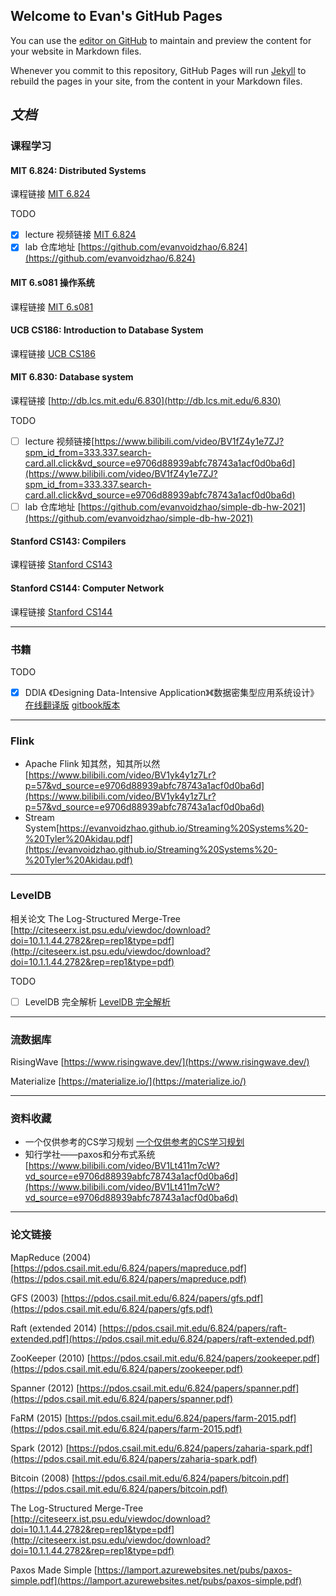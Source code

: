 ## Welcome to Evan's GitHub Pages

You can use the [editor on GitHub](https://github.com/evanvoidzhao/evanvoidzhao.github.io/edit/main/index.md) to maintain and preview the content for your website in Markdown files.

Whenever you commit to this repository, GitHub Pages will run [Jekyll](https://jekyllrb.com/) to rebuild the pages in your site, from the content in your Markdown files.

## ***文档***

### 课程学习
#### MIT 6.824: Distributed Systems
课程链接 [MIT 6.824](https://pdos.csail.mit.edu/6.824/)

TODO
- [x] lecture 视频链接 [MIT 6.824]()
- [x] lab 仓库地址 [https://github.com/evanvoidzhao/6.824](https://github.com/evanvoidzhao/6.824)

#### MIT 6.s081 操作系统
课程链接 [MIT 6.s081](https://pdos.csail.mit.edu/6.S081/2021/schedule.html)

#### UCB CS186: Introduction to Database System
课程链接 [UCB CS186](https://cs186berkeley.net/sp21/)

#### MIT 6.830: Database system
课程链接 [http://db.lcs.mit.edu/6.830](http://db.lcs.mit.edu/6.830)

TODO
- [ ] lecture 视频链接[https://www.bilibili.com/video/BV1fZ4y1e7ZJ?spm_id_from=333.337.search-card.all.click&vd_source=e9706d88939abfc78743a1acf0d0ba6d](https://www.bilibili.com/video/BV1fZ4y1e7ZJ?spm_id_from=333.337.search-card.all.click&vd_source=e9706d88939abfc78743a1acf0d0ba6d)
- [ ] lab 仓库地址 [https://github.com/evanvoidzhao/simple-db-hw-2021](https://github.com/evanvoidzhao/simple-db-hw-2021)
  
#### Stanford CS143: Compilers
课程链接 [Stanford CS143](http://web.stanford.edu/class/cs143/)

#### Stanford CS144: Computer Network
课程链接 [Stanford CS144](https://cs144.github.io/)

---
### 书籍
TODO
- [x] DDIA 《Designing Data-Intensive Application》《数据密集型应用系统设计》
  [在线翻译版](https://github.com/Vonng/ddia) 
  [gitbook版本](https://vonng.gitbooks.io/ddia-cn/content/)

---
### Flink
- Apache Flink 知其然，知其所以然[https://www.bilibili.com/video/BV1yk4y1z7Lr?p=57&vd_source=e9706d88939abfc78743a1acf0d0ba6d](https://www.bilibili.com/video/BV1yk4y1z7Lr?p=57&vd_source=e9706d88939abfc78743a1acf0d0ba6d)
- Stream System[https://evanvoidzhao.github.io/Streaming%20Systems%20-%20Tyler%20Akidau.pdf](https://evanvoidzhao.github.io/Streaming%20Systems%20-%20Tyler%20Akidau.pdf)

---

### LevelDB
相关论文 The Log-Structured Merge-Tree [http://citeseerx.ist.psu.edu/viewdoc/download?doi=10.1.1.44.2782&rep=rep1&type=pdf](http://citeseerx.ist.psu.edu/viewdoc/download?doi=10.1.1.44.2782&rep=rep1&type=pdf)

TODO
- [ ] LevelDB 完全解析 [LevelDB 完全解析](https://www.zhihu.com/column/c_1258068131073183744)
  
---

### 流数据库
RisingWave [https://www.risingwave.dev/](https://www.risingwave.dev/)

Materialize [https://materialize.io/](https://materialize.io/)

---

### 资料收藏
- 一个仅供参考的CS学习规划 [一个仅供参考的CS学习规划](https://csdiy.wiki/CS%E5%AD%A6%E4%B9%A0%E8%A7%84%E5%88%92/)
- 知行学社——paxos和分布式系统[https://www.bilibili.com/video/BV1Lt411m7cW?vd_source=e9706d88939abfc78743a1acf0d0ba6d](https://www.bilibili.com/video/BV1Lt411m7cW?vd_source=e9706d88939abfc78743a1acf0d0ba6d)

---

### 论文链接
MapReduce (2004) [https://pdos.csail.mit.edu/6.824/papers/mapreduce.pdf](https://pdos.csail.mit.edu/6.824/papers/mapreduce.pdf)

GFS (2003) [https://pdos.csail.mit.edu/6.824/papers/gfs.pdf](https://pdos.csail.mit.edu/6.824/papers/gfs.pdf)

Raft (extended 2014) [https://pdos.csail.mit.edu/6.824/papers/raft-extended.pdf](https://pdos.csail.mit.edu/6.824/papers/raft-extended.pdf)

ZooKeeper (2010) [https://pdos.csail.mit.edu/6.824/papers/zookeeper.pdf](https://pdos.csail.mit.edu/6.824/papers/zookeeper.pdf)

Spanner (2012) [https://pdos.csail.mit.edu/6.824/papers/spanner.pdf](https://pdos.csail.mit.edu/6.824/papers/spanner.pdf)

FaRM (2015) [https://pdos.csail.mit.edu/6.824/papers/farm-2015.pdf](https://pdos.csail.mit.edu/6.824/papers/farm-2015.pdf)

Spark (2012) [https://pdos.csail.mit.edu/6.824/papers/zaharia-spark.pdf](https://pdos.csail.mit.edu/6.824/papers/zaharia-spark.pdf)

Bitcoin (2008) [https://pdos.csail.mit.edu/6.824/papers/bitcoin.pdf](https://pdos.csail.mit.edu/6.824/papers/bitcoin.pdf)

The Log-Structured Merge-Tree [http://citeseerx.ist.psu.edu/viewdoc/download?doi=10.1.1.44.2782&rep=rep1&type=pdf](http://citeseerx.ist.psu.edu/viewdoc/download?doi=10.1.1.44.2782&rep=rep1&type=pdf)

Paxos Made Simple [https://lamport.azurewebsites.net/pubs/paxos-simple.pdf](https://lamport.azurewebsites.net/pubs/paxos-simple.pdf)